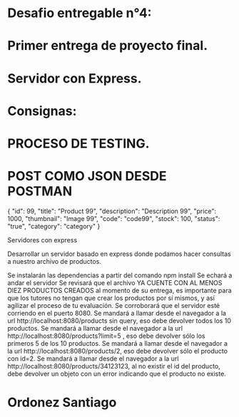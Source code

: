 # Desafio entregable n°4:
# Primer entrega de proyecto final.

# Servidor con Express.

# Consignas:


# PROCESO DE TESTING.

# POST COMO JSON DESDE POSTMAN

{
        "id": 99,
        "title": "Product 99",
        "description": "Description 99",
        "price": 1000,
        "thumbnail": "Image 99",
        "code": "code99",
        "stock": 100,
        "status": "true",
        "category": "category"
}

Servidores con express

Desarrollar un servidor basado en express donde podamos hacer consultas a nuestro archivo de productos.

Se instalarán las dependencias a partir del comando npm install
Se echará a andar el servidor
Se revisará que el archivo YA CUENTE CON AL MENOS DIEZ PRODUCTOS CREADOS al momento de su entrega, es importante para que los tutores no tengan que crear los productos por sí mismos, y así agilizar el proceso de tu evaluación.
Se corroborará que el servidor esté corriendo en el puerto 8080.
Se mandará a llamar desde el navegador a la url http://localhost:8080/products sin query, eso debe devolver todos los 10 productos.
Se mandará a llamar desde el navegador a la url http://localhost:8080/products?limit=5 , eso debe devolver sólo los primeros 5 de los 10 productos.
Se mandará a llamar desde el navegador a la url http://localhost:8080/products/2, eso debe devolver sólo el producto con id=2.
Se mandará a llamar desde el navegador a la url http://localhost:8080/products/34123123, al no existir el id del producto, debe devolver un objeto con un error indicando que el producto no existe.

# Ordonez Santiago